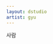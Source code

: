 ```yaml
---
layout: dstudio
artist: gyu
---
```

<article class="work">
</article>
<article class="info">
사람
</article>